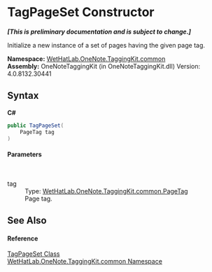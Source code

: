 # TagPageSet Constructor 
 _**\[This is preliminary documentation and is subject to change.\]**_

Initialize a new instance of a set of pages having the given page tag.

**Namespace:**&nbsp;<a href="bcdbab9c-63d1-48a4-6937-af53fb8d9a55.md">WetHatLab.OneNote.TaggingKit.common</a><br />**Assembly:**&nbsp;OneNoteTaggingKit (in OneNoteTaggingKit.dll) Version: 4.0.8132.30441

## Syntax

**C#**<br />
``` C#
public TagPageSet(
	PageTag tag
)
```


#### Parameters
&nbsp;<dl><dt>tag</dt><dd>Type: <a href="81c6e496-d51e-9c76-3ed6-ab5e11c9381c.md">WetHatLab.OneNote.TaggingKit.common.PageTag</a><br />Page tag.</dd></dl>

## See Also


#### Reference
<a href="8abe04f4-0682-74c0-5557-fa48d6eff35f.md">TagPageSet Class</a><br /><a href="bcdbab9c-63d1-48a4-6937-af53fb8d9a55.md">WetHatLab.OneNote.TaggingKit.common Namespace</a><br />